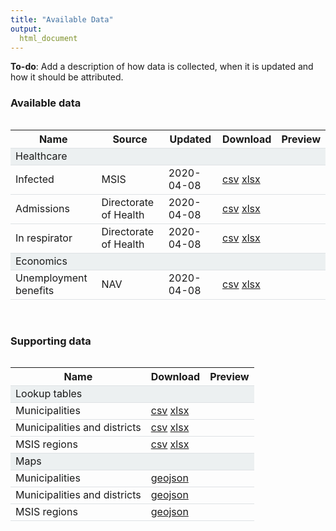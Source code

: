 ```yaml
---
title: "Available Data"
output:
  html_document
---
```


**To-do**: Add a description of how data is collected, when it is updated and how it should be attributed.






### Available data

<!--html_preserve--><style>html {
  font-family: -apple-system, BlinkMacSystemFont, 'Segoe UI', Roboto, Oxygen, Ubuntu, Cantarell, 'Helvetica Neue', 'Fira Sans', 'Droid Sans', Arial, sans-serif;
}

#koearparlv .gt_table {
  display: table;
  border-collapse: collapse;
  margin-left: auto;
  margin-right: auto;
  color: #333333;
  font-size: 16px;
  background-color: #FFFFFF;
  width: 100%;
  border-top-style: hidden;
  border-top-width: 2px;
  border-top-color: #A8A8A8;
  border-right-style: none;
  border-right-width: 2px;
  border-right-color: #D3D3D3;
  border-bottom-style: hidden;
  border-bottom-width: 2px;
  border-bottom-color: #A8A8A8;
  border-left-style: none;
  border-left-width: 2px;
  border-left-color: #D3D3D3;
}

#koearparlv .gt_heading {
  background-color: #FFFFFF;
  text-align: center;
  border-bottom-color: #FFFFFF;
  border-left-style: none;
  border-left-width: 1px;
  border-left-color: #D3D3D3;
  border-right-style: none;
  border-right-width: 1px;
  border-right-color: #D3D3D3;
}

#koearparlv .gt_title {
  color: #333333;
  font-size: 125%;
  font-weight: initial;
  padding-top: 4px;
  padding-bottom: 4px;
  border-bottom-color: #FFFFFF;
  border-bottom-width: 0;
}

#koearparlv .gt_subtitle {
  color: #333333;
  font-size: 85%;
  font-weight: initial;
  padding-top: 0;
  padding-bottom: 4px;
  border-top-color: #FFFFFF;
  border-top-width: 0;
}

#koearparlv .gt_bottom_border {
  border-bottom-style: solid;
  border-bottom-width: 2px;
  border-bottom-color: #D3D3D3;
}

#koearparlv .gt_col_headings {
  border-top-style: solid;
  border-top-width: 2px;
  border-top-color: #D3D3D3;
  border-bottom-style: solid;
  border-bottom-width: 2px;
  border-bottom-color: #D3D3D3;
  border-left-style: none;
  border-left-width: 1px;
  border-left-color: #D3D3D3;
  border-right-style: none;
  border-right-width: 1px;
  border-right-color: #D3D3D3;
}

#koearparlv .gt_col_heading {
  color: #333333;
  background-color: #FFFFFF;
  font-size: 100%;
  font-weight: normal;
  text-transform: inherit;
  border-left-style: none;
  border-left-width: 1px;
  border-left-color: #D3D3D3;
  border-right-style: none;
  border-right-width: 1px;
  border-right-color: #D3D3D3;
  vertical-align: bottom;
  padding-top: 5px;
  padding-bottom: 6px;
  padding-left: 5px;
  padding-right: 5px;
  overflow-x: hidden;
}

#koearparlv .gt_column_spanner_outer {
  color: #333333;
  background-color: #FFFFFF;
  font-size: 100%;
  font-weight: normal;
  text-transform: inherit;
  padding-top: 0;
  padding-bottom: 0;
  padding-left: 4px;
  padding-right: 4px;
}

#koearparlv .gt_column_spanner_outer:first-child {
  padding-left: 0;
}

#koearparlv .gt_column_spanner_outer:last-child {
  padding-right: 0;
}

#koearparlv .gt_column_spanner {
  border-bottom-style: solid;
  border-bottom-width: 2px;
  border-bottom-color: #D3D3D3;
  vertical-align: bottom;
  padding-top: 5px;
  padding-bottom: 6px;
  overflow-x: hidden;
  display: inline-block;
  width: 100%;
}

#koearparlv .gt_group_heading {
  padding: 8px;
  color: #333333;
  background-color: #FFFFFF;
  font-size: 100%;
  font-weight: initial;
  text-transform: inherit;
  border-top-style: solid;
  border-top-width: 2px;
  border-top-color: #D3D3D3;
  border-bottom-style: solid;
  border-bottom-width: 2px;
  border-bottom-color: #D3D3D3;
  border-left-style: none;
  border-left-width: 1px;
  border-left-color: #D3D3D3;
  border-right-style: none;
  border-right-width: 1px;
  border-right-color: #D3D3D3;
  vertical-align: middle;
}

#koearparlv .gt_empty_group_heading {
  padding: 0.5px;
  color: #333333;
  background-color: #FFFFFF;
  font-size: 100%;
  font-weight: initial;
  border-top-style: solid;
  border-top-width: 2px;
  border-top-color: #D3D3D3;
  border-bottom-style: solid;
  border-bottom-width: 2px;
  border-bottom-color: #D3D3D3;
  vertical-align: middle;
}

#koearparlv .gt_striped {
  background-color: rgba(128, 128, 128, 0.05);
}

#koearparlv .gt_from_md > :first-child {
  margin-top: 0;
}

#koearparlv .gt_from_md > :last-child {
  margin-bottom: 0;
}

#koearparlv .gt_row {
  padding-top: 8px;
  padding-bottom: 8px;
  padding-left: 5px;
  padding-right: 5px;
  margin: 10px;
  border-top-style: solid;
  border-top-width: 1px;
  border-top-color: #D3D3D3;
  border-left-style: none;
  border-left-width: 1px;
  border-left-color: #D3D3D3;
  border-right-style: none;
  border-right-width: 1px;
  border-right-color: #D3D3D3;
  vertical-align: middle;
  overflow-x: hidden;
}

#koearparlv .gt_stub {
  color: #333333;
  background-color: #FFFFFF;
  font-size: 100%;
  font-weight: initial;
  text-transform: inherit;
  border-right-style: solid;
  border-right-width: 2px;
  border-right-color: #D3D3D3;
  padding-left: 12px;
}

#koearparlv .gt_summary_row {
  color: #333333;
  background-color: #FFFFFF;
  text-transform: inherit;
  padding-top: 8px;
  padding-bottom: 8px;
  padding-left: 5px;
  padding-right: 5px;
}

#koearparlv .gt_first_summary_row {
  padding-top: 8px;
  padding-bottom: 8px;
  padding-left: 5px;
  padding-right: 5px;
  border-top-style: solid;
  border-top-width: 2px;
  border-top-color: #D3D3D3;
}

#koearparlv .gt_grand_summary_row {
  color: #333333;
  background-color: #FFFFFF;
  text-transform: inherit;
  padding-top: 8px;
  padding-bottom: 8px;
  padding-left: 5px;
  padding-right: 5px;
}

#koearparlv .gt_first_grand_summary_row {
  padding-top: 8px;
  padding-bottom: 8px;
  padding-left: 5px;
  padding-right: 5px;
  border-top-style: double;
  border-top-width: 6px;
  border-top-color: #D3D3D3;
}

#koearparlv .gt_table_body {
  border-top-style: solid;
  border-top-width: 2px;
  border-top-color: #D3D3D3;
  border-bottom-style: solid;
  border-bottom-width: 2px;
  border-bottom-color: #D3D3D3;
}

#koearparlv .gt_footnotes {
  color: #333333;
  background-color: #FFFFFF;
  border-bottom-style: none;
  border-bottom-width: 2px;
  border-bottom-color: #D3D3D3;
  border-left-style: none;
  border-left-width: 2px;
  border-left-color: #D3D3D3;
  border-right-style: none;
  border-right-width: 2px;
  border-right-color: #D3D3D3;
}

#koearparlv .gt_footnote {
  margin: 0px;
  font-size: 90%;
  padding: 4px;
}

#koearparlv .gt_sourcenotes {
  color: #333333;
  background-color: #FFFFFF;
  border-bottom-style: none;
  border-bottom-width: 2px;
  border-bottom-color: #D3D3D3;
  border-left-style: none;
  border-left-width: 2px;
  border-left-color: #D3D3D3;
  border-right-style: none;
  border-right-width: 2px;
  border-right-color: #D3D3D3;
}

#koearparlv .gt_sourcenote {
  font-size: 90%;
  padding: 4px;
}

#koearparlv .gt_left {
  text-align: left;
}

#koearparlv .gt_center {
  text-align: center;
}

#koearparlv .gt_right {
  text-align: right;
  font-variant-numeric: tabular-nums;
}

#koearparlv .gt_font_normal {
  font-weight: normal;
}

#koearparlv .gt_font_bold {
  font-weight: bold;
}

#koearparlv .gt_font_italic {
  font-style: italic;
}

#koearparlv .gt_super {
  font-size: 65%;
}

#koearparlv .gt_footnote_marks {
  font-style: italic;
  font-size: 65%;
}
</style>
<div id="koearparlv" style="overflow-x:auto;overflow-y:auto;width:auto;height:auto;"><table class="gt_table">
  
  <thead class="gt_col_headings">
    <tr>
      <th class="gt_col_heading gt_columns_bottom_border gt_left" rowspan="1" colspan="1">Name</th>
      <th class="gt_col_heading gt_columns_bottom_border gt_left" rowspan="1" colspan="1">Source</th>
      <th class="gt_col_heading gt_columns_bottom_border gt_left" rowspan="1" colspan="1">Updated</th>
      <th class="gt_col_heading gt_columns_bottom_border gt_center" rowspan="1" colspan="1">Download</th>
      <th class="gt_col_heading gt_columns_bottom_border gt_center" rowspan="1" colspan="1">Preview</th>
    </tr>
  </thead>
  <tbody class="gt_table_body">
    <tr class="gt_group_heading_row">
      <td colspan="5" class="gt_group_heading" style="border-top-width: 1px; border-top-style: solid; border-top-color: #DEE2E5; border-bottom-width: 1px; border-bottom-style: solid; border-bottom-color: #DEE2E5; background-color: #ECF0F1;">Healthcare</td>
    </tr>
    <tr>
      <td class="gt_row gt_left" style="border-top-width: 1px; border-top-style: solid; border-top-color: #DEE2E5; border-bottom-width: 1px; border-bottom-style: solid; border-bottom-color: #DEE2E5;">Infected</td>
      <td class="gt_row gt_left" style="border-top-width: 1px; border-top-style: solid; border-top-color: #DEE2E5; border-bottom-width: 1px; border-bottom-style: solid; border-bottom-color: #DEE2E5;">MSIS</td>
      <td class="gt_row gt_left" style="border-top-width: 1px; border-top-style: solid; border-top-color: #DEE2E5; border-bottom-width: 1px; border-bottom-style: solid; border-bottom-color: #DEE2E5;">2020-04-08</td>
      <td class="gt_row gt_center" style="border-top-width: 1px; border-top-style: solid; border-top-color: #DEE2E5; border-bottom-width: 1px; border-bottom-style: solid; border-bottom-color: #DEE2E5;"><a href = "https://raw.githubusercontent.com/thohan88/covid19-nor-data/master/data/01_infected/msis/municipality_and_district.csv">csv</a> <a href = "https://raw.githubusercontent.com/thohan88/covid19-nor-data/master/data/01_infected/msis/municipality_and_district.xlsx">xlsx</a></td>
      <td class="gt_row gt_center" style="border-top-width: 1px; border-top-style: solid; border-top-color: #DEE2E5; border-bottom-width: 1px; border-bottom-style: solid; border-bottom-color: #DEE2E5;"><a href = "https://github.com/thohan88/covid19-nor-data/blob/master/data/01_infected/msis/municipality_and_district.csv"><span class="fa fa-search"></span></a></td>
    </tr>
    <tr>
      <td class="gt_row gt_left" style="border-top-width: 1px; border-top-style: solid; border-top-color: #DEE2E5; border-bottom-width: 1px; border-bottom-style: solid; border-bottom-color: #DEE2E5;">Admissions</td>
      <td class="gt_row gt_left" style="border-top-width: 1px; border-top-style: solid; border-top-color: #DEE2E5; border-bottom-width: 1px; border-bottom-style: solid; border-bottom-color: #DEE2E5;">Directorate of Health</td>
      <td class="gt_row gt_left" style="border-top-width: 1px; border-top-style: solid; border-top-color: #DEE2E5; border-bottom-width: 1px; border-bottom-style: solid; border-bottom-color: #DEE2E5;">2020-04-08</td>
      <td class="gt_row gt_center" style="border-top-width: 1px; border-top-style: solid; border-top-color: #DEE2E5; border-bottom-width: 1px; border-bottom-style: solid; border-bottom-color: #DEE2E5;"><a href = "https://raw.githubusercontent.com/thohan88/covid19-nor-data/master/data/02_admissions/admissions.csv">csv</a> <a href = "https://raw.githubusercontent.com/thohan88/covid19-nor-data/master/data/02_admissions/admissions.xlsx">xlsx</a></td>
      <td class="gt_row gt_center" style="border-top-width: 1px; border-top-style: solid; border-top-color: #DEE2E5; border-bottom-width: 1px; border-bottom-style: solid; border-bottom-color: #DEE2E5;"><a href = "https://github.com/thohan88/covid19-nor-data/blob/master/data/02_admissions/admissions.csv"><span class="fa fa-search"></span></a></td>
    </tr>
    <tr>
      <td class="gt_row gt_left" style="border-top-width: 1px; border-top-style: solid; border-top-color: #DEE2E5; border-bottom-width: 1px; border-bottom-style: solid; border-bottom-color: #DEE2E5;">In respirator</td>
      <td class="gt_row gt_left" style="border-top-width: 1px; border-top-style: solid; border-top-color: #DEE2E5; border-bottom-width: 1px; border-bottom-style: solid; border-bottom-color: #DEE2E5;">Directorate of Health</td>
      <td class="gt_row gt_left" style="border-top-width: 1px; border-top-style: solid; border-top-color: #DEE2E5; border-bottom-width: 1px; border-bottom-style: solid; border-bottom-color: #DEE2E5;">2020-04-08</td>
      <td class="gt_row gt_center" style="border-top-width: 1px; border-top-style: solid; border-top-color: #DEE2E5; border-bottom-width: 1px; border-bottom-style: solid; border-bottom-color: #DEE2E5;"><a href = "https://raw.githubusercontent.com/thohan88/covid19-nor-data/master/data/02_admissions/admissions_with_respirators.csv">csv</a> <a href = "https://raw.githubusercontent.com/thohan88/covid19-nor-data/master/data/02_admissions/admissions_with_respirators.xlsx">xlsx</a></td>
      <td class="gt_row gt_center" style="border-top-width: 1px; border-top-style: solid; border-top-color: #DEE2E5; border-bottom-width: 1px; border-bottom-style: solid; border-bottom-color: #DEE2E5;"><a href = "https://github.com/thohan88/covid19-nor-data/blob/master/data/02_admissions/admissions_with_respirators.csv"><span class="fa fa-search"></span></a></td>
    </tr>
    <tr class="gt_group_heading_row">
      <td colspan="5" class="gt_group_heading" style="border-top-width: 1px; border-top-style: solid; border-top-color: #DEE2E5; border-bottom-width: 1px; border-bottom-style: solid; border-bottom-color: #DEE2E5; background-color: #ECF0F1;">Economics</td>
    </tr>
    <tr>
      <td class="gt_row gt_left" style="border-top-width: 1px; border-top-style: solid; border-top-color: #DEE2E5; border-bottom-width: 1px; border-bottom-style: solid; border-bottom-color: #DEE2E5;">Unemployment benefits</td>
      <td class="gt_row gt_left" style="border-top-width: 1px; border-top-style: solid; border-top-color: #DEE2E5; border-bottom-width: 1px; border-bottom-style: solid; border-bottom-color: #DEE2E5;">NAV</td>
      <td class="gt_row gt_left" style="border-top-width: 1px; border-top-style: solid; border-top-color: #DEE2E5; border-bottom-width: 1px; border-bottom-style: solid; border-bottom-color: #DEE2E5;">2020-04-08</td>
      <td class="gt_row gt_center" style="border-top-width: 1px; border-top-style: solid; border-top-color: #DEE2E5; border-bottom-width: 1px; border-bottom-style: solid; border-bottom-color: #DEE2E5;"><a href = "https://raw.githubusercontent.com/thohan88/covid19-nor-data/master/data/10_employment/nav/applications_unemployment_benefits.csv">csv</a> <a href = "https://raw.githubusercontent.com/thohan88/covid19-nor-data/master/data/10_employment/nav/applications_unemployment_benefits.xlsx">xlsx</a></td>
      <td class="gt_row gt_center" style="border-top-width: 1px; border-top-style: solid; border-top-color: #DEE2E5; border-bottom-width: 1px; border-bottom-style: solid; border-bottom-color: #DEE2E5;"><a href = "https://github.com/thohan88/covid19-nor-data/blob/master/data/10_employment/nav/applications_unemployment_benefits.csv"><span class="fa fa-search"></span></a></td>
    </tr>
  </tbody>
  
  
</table></div><!--/html_preserve-->
<br>

### Supporting data

<!--html_preserve--><style>html {
  font-family: -apple-system, BlinkMacSystemFont, 'Segoe UI', Roboto, Oxygen, Ubuntu, Cantarell, 'Helvetica Neue', 'Fira Sans', 'Droid Sans', Arial, sans-serif;
}

#xenvpxllmv .gt_table {
  display: table;
  border-collapse: collapse;
  margin-left: auto;
  margin-right: auto;
  color: #333333;
  font-size: 16px;
  background-color: #FFFFFF;
  width: 100%;
  border-top-style: hidden;
  border-top-width: 2px;
  border-top-color: #A8A8A8;
  border-right-style: none;
  border-right-width: 2px;
  border-right-color: #D3D3D3;
  border-bottom-style: hidden;
  border-bottom-width: 2px;
  border-bottom-color: #A8A8A8;
  border-left-style: none;
  border-left-width: 2px;
  border-left-color: #D3D3D3;
}

#xenvpxllmv .gt_heading {
  background-color: #FFFFFF;
  text-align: center;
  border-bottom-color: #FFFFFF;
  border-left-style: none;
  border-left-width: 1px;
  border-left-color: #D3D3D3;
  border-right-style: none;
  border-right-width: 1px;
  border-right-color: #D3D3D3;
}

#xenvpxllmv .gt_title {
  color: #333333;
  font-size: 125%;
  font-weight: initial;
  padding-top: 4px;
  padding-bottom: 4px;
  border-bottom-color: #FFFFFF;
  border-bottom-width: 0;
}

#xenvpxllmv .gt_subtitle {
  color: #333333;
  font-size: 85%;
  font-weight: initial;
  padding-top: 0;
  padding-bottom: 4px;
  border-top-color: #FFFFFF;
  border-top-width: 0;
}

#xenvpxllmv .gt_bottom_border {
  border-bottom-style: solid;
  border-bottom-width: 2px;
  border-bottom-color: #D3D3D3;
}

#xenvpxllmv .gt_col_headings {
  border-top-style: solid;
  border-top-width: 2px;
  border-top-color: #D3D3D3;
  border-bottom-style: solid;
  border-bottom-width: 2px;
  border-bottom-color: #D3D3D3;
  border-left-style: none;
  border-left-width: 1px;
  border-left-color: #D3D3D3;
  border-right-style: none;
  border-right-width: 1px;
  border-right-color: #D3D3D3;
}

#xenvpxllmv .gt_col_heading {
  color: #333333;
  background-color: #FFFFFF;
  font-size: 100%;
  font-weight: normal;
  text-transform: inherit;
  border-left-style: none;
  border-left-width: 1px;
  border-left-color: #D3D3D3;
  border-right-style: none;
  border-right-width: 1px;
  border-right-color: #D3D3D3;
  vertical-align: bottom;
  padding-top: 5px;
  padding-bottom: 6px;
  padding-left: 5px;
  padding-right: 5px;
  overflow-x: hidden;
}

#xenvpxllmv .gt_column_spanner_outer {
  color: #333333;
  background-color: #FFFFFF;
  font-size: 100%;
  font-weight: normal;
  text-transform: inherit;
  padding-top: 0;
  padding-bottom: 0;
  padding-left: 4px;
  padding-right: 4px;
}

#xenvpxllmv .gt_column_spanner_outer:first-child {
  padding-left: 0;
}

#xenvpxllmv .gt_column_spanner_outer:last-child {
  padding-right: 0;
}

#xenvpxllmv .gt_column_spanner {
  border-bottom-style: solid;
  border-bottom-width: 2px;
  border-bottom-color: #D3D3D3;
  vertical-align: bottom;
  padding-top: 5px;
  padding-bottom: 6px;
  overflow-x: hidden;
  display: inline-block;
  width: 100%;
}

#xenvpxllmv .gt_group_heading {
  padding: 8px;
  color: #333333;
  background-color: #FFFFFF;
  font-size: 100%;
  font-weight: initial;
  text-transform: inherit;
  border-top-style: solid;
  border-top-width: 2px;
  border-top-color: #D3D3D3;
  border-bottom-style: solid;
  border-bottom-width: 2px;
  border-bottom-color: #D3D3D3;
  border-left-style: none;
  border-left-width: 1px;
  border-left-color: #D3D3D3;
  border-right-style: none;
  border-right-width: 1px;
  border-right-color: #D3D3D3;
  vertical-align: middle;
}

#xenvpxllmv .gt_empty_group_heading {
  padding: 0.5px;
  color: #333333;
  background-color: #FFFFFF;
  font-size: 100%;
  font-weight: initial;
  border-top-style: solid;
  border-top-width: 2px;
  border-top-color: #D3D3D3;
  border-bottom-style: solid;
  border-bottom-width: 2px;
  border-bottom-color: #D3D3D3;
  vertical-align: middle;
}

#xenvpxllmv .gt_striped {
  background-color: rgba(128, 128, 128, 0.05);
}

#xenvpxllmv .gt_from_md > :first-child {
  margin-top: 0;
}

#xenvpxllmv .gt_from_md > :last-child {
  margin-bottom: 0;
}

#xenvpxllmv .gt_row {
  padding-top: 8px;
  padding-bottom: 8px;
  padding-left: 5px;
  padding-right: 5px;
  margin: 10px;
  border-top-style: solid;
  border-top-width: 1px;
  border-top-color: #D3D3D3;
  border-left-style: none;
  border-left-width: 1px;
  border-left-color: #D3D3D3;
  border-right-style: none;
  border-right-width: 1px;
  border-right-color: #D3D3D3;
  vertical-align: middle;
  overflow-x: hidden;
}

#xenvpxllmv .gt_stub {
  color: #333333;
  background-color: #FFFFFF;
  font-size: 100%;
  font-weight: initial;
  text-transform: inherit;
  border-right-style: solid;
  border-right-width: 2px;
  border-right-color: #D3D3D3;
  padding-left: 12px;
}

#xenvpxllmv .gt_summary_row {
  color: #333333;
  background-color: #FFFFFF;
  text-transform: inherit;
  padding-top: 8px;
  padding-bottom: 8px;
  padding-left: 5px;
  padding-right: 5px;
}

#xenvpxllmv .gt_first_summary_row {
  padding-top: 8px;
  padding-bottom: 8px;
  padding-left: 5px;
  padding-right: 5px;
  border-top-style: solid;
  border-top-width: 2px;
  border-top-color: #D3D3D3;
}

#xenvpxllmv .gt_grand_summary_row {
  color: #333333;
  background-color: #FFFFFF;
  text-transform: inherit;
  padding-top: 8px;
  padding-bottom: 8px;
  padding-left: 5px;
  padding-right: 5px;
}

#xenvpxllmv .gt_first_grand_summary_row {
  padding-top: 8px;
  padding-bottom: 8px;
  padding-left: 5px;
  padding-right: 5px;
  border-top-style: double;
  border-top-width: 6px;
  border-top-color: #D3D3D3;
}

#xenvpxllmv .gt_table_body {
  border-top-style: solid;
  border-top-width: 2px;
  border-top-color: #D3D3D3;
  border-bottom-style: solid;
  border-bottom-width: 2px;
  border-bottom-color: #D3D3D3;
}

#xenvpxllmv .gt_footnotes {
  color: #333333;
  background-color: #FFFFFF;
  border-bottom-style: none;
  border-bottom-width: 2px;
  border-bottom-color: #D3D3D3;
  border-left-style: none;
  border-left-width: 2px;
  border-left-color: #D3D3D3;
  border-right-style: none;
  border-right-width: 2px;
  border-right-color: #D3D3D3;
}

#xenvpxllmv .gt_footnote {
  margin: 0px;
  font-size: 90%;
  padding: 4px;
}

#xenvpxllmv .gt_sourcenotes {
  color: #333333;
  background-color: #FFFFFF;
  border-bottom-style: none;
  border-bottom-width: 2px;
  border-bottom-color: #D3D3D3;
  border-left-style: none;
  border-left-width: 2px;
  border-left-color: #D3D3D3;
  border-right-style: none;
  border-right-width: 2px;
  border-right-color: #D3D3D3;
}

#xenvpxllmv .gt_sourcenote {
  font-size: 90%;
  padding: 4px;
}

#xenvpxllmv .gt_left {
  text-align: left;
}

#xenvpxllmv .gt_center {
  text-align: center;
}

#xenvpxllmv .gt_right {
  text-align: right;
  font-variant-numeric: tabular-nums;
}

#xenvpxllmv .gt_font_normal {
  font-weight: normal;
}

#xenvpxllmv .gt_font_bold {
  font-weight: bold;
}

#xenvpxllmv .gt_font_italic {
  font-style: italic;
}

#xenvpxllmv .gt_super {
  font-size: 65%;
}

#xenvpxllmv .gt_footnote_marks {
  font-style: italic;
  font-size: 65%;
}
</style>
<div id="xenvpxllmv" style="overflow-x:auto;overflow-y:auto;width:auto;height:auto;"><table class="gt_table">
  
  <thead class="gt_col_headings">
    <tr>
      <th class="gt_col_heading gt_columns_bottom_border gt_left" rowspan="1" colspan="1">Name</th>
      <th class="gt_col_heading gt_columns_bottom_border gt_center" rowspan="1" colspan="1">Download</th>
      <th class="gt_col_heading gt_columns_bottom_border gt_center" rowspan="1" colspan="1">Preview</th>
    </tr>
  </thead>
  <tbody class="gt_table_body">
    <tr class="gt_group_heading_row">
      <td colspan="3" class="gt_group_heading" style="border-top-width: 1px; border-top-style: solid; border-top-color: #DEE2E5; border-bottom-width: 1px; border-bottom-style: solid; border-bottom-color: #DEE2E5; background-color: #ECF0F1;">Lookup tables</td>
    </tr>
    <tr>
      <td class="gt_row gt_left" style="border-top-width: 1px; border-top-style: solid; border-top-color: #DEE2E5; border-bottom-width: 1px; border-bottom-style: solid; border-bottom-color: #DEE2E5;">Municipalities</td>
      <td class="gt_row gt_center" style="border-top-width: 1px; border-top-style: solid; border-top-color: #DEE2E5; border-bottom-width: 1px; border-bottom-style: solid; border-bottom-color: #DEE2E5;"><a href = "https://raw.githubusercontent.com/thohan88/covid19-nor-data/master/data/00_lookup_tables_and_maps/01_lookup_tables/municipalities.csv">csv</a> <a href = "https://raw.githubusercontent.com/thohan88/covid19-nor-data/master/data/00_lookup_tables_and_maps/01_lookup_tables/municipalities.xlsx">xlsx</a></td>
      <td class="gt_row gt_center" style="border-top-width: 1px; border-top-style: solid; border-top-color: #DEE2E5; border-bottom-width: 1px; border-bottom-style: solid; border-bottom-color: #DEE2E5;"><a href = "https://github.com/thohan88/covid19-nor-data/blob/master/data/00_lookup_tables_and_maps/01_lookup_tables/municipalities.csv"><span class="fa fa-search"></span></a></td>
    </tr>
    <tr>
      <td class="gt_row gt_left" style="border-top-width: 1px; border-top-style: solid; border-top-color: #DEE2E5; border-bottom-width: 1px; border-bottom-style: solid; border-bottom-color: #DEE2E5;">Municipalities and districts</td>
      <td class="gt_row gt_center" style="border-top-width: 1px; border-top-style: solid; border-top-color: #DEE2E5; border-bottom-width: 1px; border-bottom-style: solid; border-bottom-color: #DEE2E5;"><a href = "https://raw.githubusercontent.com/thohan88/covid19-nor-data/master/data/00_lookup_tables_and_maps/01_lookup_tables/municipalities_districts.csv">csv</a> <a href = "https://raw.githubusercontent.com/thohan88/covid19-nor-data/master/data/00_lookup_tables_and_maps/01_lookup_tables/municipalities_districts.xlsx">xlsx</a></td>
      <td class="gt_row gt_center" style="border-top-width: 1px; border-top-style: solid; border-top-color: #DEE2E5; border-bottom-width: 1px; border-bottom-style: solid; border-bottom-color: #DEE2E5;"><a href = "https://github.com/thohan88/covid19-nor-data/blob/master/data/00_lookup_tables_and_maps/01_lookup_tables/municipalities_districts.csv"><span class="fa fa-search"></span></a></td>
    </tr>
    <tr>
      <td class="gt_row gt_left" style="border-top-width: 1px; border-top-style: solid; border-top-color: #DEE2E5; border-bottom-width: 1px; border-bottom-style: solid; border-bottom-color: #DEE2E5;">MSIS regions</td>
      <td class="gt_row gt_center" style="border-top-width: 1px; border-top-style: solid; border-top-color: #DEE2E5; border-bottom-width: 1px; border-bottom-style: solid; border-bottom-color: #DEE2E5;"><a href = "https://raw.githubusercontent.com/thohan88/covid19-nor-data/master/data/00_lookup_tables_and_maps/01_lookup_tables/msis.csv">csv</a> <a href = "https://raw.githubusercontent.com/thohan88/covid19-nor-data/master/data/00_lookup_tables_and_maps/01_lookup_tables/msis.xlsx">xlsx</a></td>
      <td class="gt_row gt_center" style="border-top-width: 1px; border-top-style: solid; border-top-color: #DEE2E5; border-bottom-width: 1px; border-bottom-style: solid; border-bottom-color: #DEE2E5;"><a href = "https://github.com/thohan88/covid19-nor-data/blob/master/data/00_lookup_tables_and_maps/01_lookup_tables/msis.csv"><span class="fa fa-search"></span></a></td>
    </tr>
    <tr class="gt_group_heading_row">
      <td colspan="3" class="gt_group_heading" style="border-top-width: 1px; border-top-style: solid; border-top-color: #DEE2E5; border-bottom-width: 1px; border-bottom-style: solid; border-bottom-color: #DEE2E5; background-color: #ECF0F1;">Maps</td>
    </tr>
    <tr>
      <td class="gt_row gt_left" style="border-top-width: 1px; border-top-style: solid; border-top-color: #DEE2E5; border-bottom-width: 1px; border-bottom-style: solid; border-bottom-color: #DEE2E5;">Municipalities</td>
      <td class="gt_row gt_center" style="border-top-width: 1px; border-top-style: solid; border-top-color: #DEE2E5; border-bottom-width: 1px; border-bottom-style: solid; border-bottom-color: #DEE2E5;"><a href = "https://raw.githubusercontent.com/thohan88/covid19-nor-data/master/data/00_lookup_tables_and_maps/02_maps/municipalities.geojson">geojson</a></td>
      <td class="gt_row gt_center" style="border-top-width: 1px; border-top-style: solid; border-top-color: #DEE2E5; border-bottom-width: 1px; border-bottom-style: solid; border-bottom-color: #DEE2E5;"><a href = "https://github.com/thohan88/covid19-nor-data/blob/master/data/00_lookup_tables_and_maps/02_maps/municipalities.geojson"><span class="fa fa-search"></span></a></td>
    </tr>
    <tr>
      <td class="gt_row gt_left" style="border-top-width: 1px; border-top-style: solid; border-top-color: #DEE2E5; border-bottom-width: 1px; border-bottom-style: solid; border-bottom-color: #DEE2E5;">Municipalities and districts</td>
      <td class="gt_row gt_center" style="border-top-width: 1px; border-top-style: solid; border-top-color: #DEE2E5; border-bottom-width: 1px; border-bottom-style: solid; border-bottom-color: #DEE2E5;"><a href = "https://raw.githubusercontent.com/thohan88/covid19-nor-data/master/data/00_lookup_tables_and_maps/02_maps/municipalities_districts.geojson">geojson</a></td>
      <td class="gt_row gt_center" style="border-top-width: 1px; border-top-style: solid; border-top-color: #DEE2E5; border-bottom-width: 1px; border-bottom-style: solid; border-bottom-color: #DEE2E5;"><a href = "https://github.com/thohan88/covid19-nor-data/blob/master/data/00_lookup_tables_and_maps/02_maps/municipalities_districts.geojson"><span class="fa fa-search"></span></a></td>
    </tr>
    <tr>
      <td class="gt_row gt_left" style="border-top-width: 1px; border-top-style: solid; border-top-color: #DEE2E5; border-bottom-width: 1px; border-bottom-style: solid; border-bottom-color: #DEE2E5;">MSIS regions</td>
      <td class="gt_row gt_center" style="border-top-width: 1px; border-top-style: solid; border-top-color: #DEE2E5; border-bottom-width: 1px; border-bottom-style: solid; border-bottom-color: #DEE2E5;"><a href = "https://raw.githubusercontent.com/thohan88/covid19-nor-data/master/data/00_lookup_tables_and_maps/02_maps/msis.geojson">geojson</a></td>
      <td class="gt_row gt_center" style="border-top-width: 1px; border-top-style: solid; border-top-color: #DEE2E5; border-bottom-width: 1px; border-bottom-style: solid; border-bottom-color: #DEE2E5;"><a href = "https://github.com/thohan88/covid19-nor-data/blob/master/data/00_lookup_tables_and_maps/02_maps/msis.geojson"><span class="fa fa-search"></span></a></td>
    </tr>
  </tbody>
  
  
</table></div><!--/html_preserve-->

